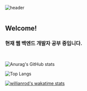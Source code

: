 ![header](https://capsule-render.vercel.app/api?type=Cylinder&color=FAB0AF&height=300&section=header&%20render&fontSize=50&text=Hyerin%20Jeon%20%28WiseJade%29&fontColor=FBF4F2&animation=fadeIn)
<br />
<br />
## Welcome!
### 현재 웹 백엔드 개발자 공부 중입니다.
</br>

![Anurag's GitHub stats](https://github-readme-stats.vercel.app/api?username=WiseJade&theme=panda)

![Top Langs](https://github-readme-stats.vercel.app/api/top-langs/?username=WiseJade&layout=compact)

[![willianrod's wakatime stats](https://github-readme-stats.vercel.app/api/wakatime?username=wisejade)](https://github.com/anuraghazra/github-readme-stats)

<!--
**WiseJade/WiseJade** is a ✨ _special_ ✨ repository because its `README.md` (this file) appears on your GitHub profile.

Here are some ideas to get you started:

- 🔭 I’m currently working on ...
- 🌱 I’m currently learning ...
- 👯 I’m looking to collaborate on ...
- 🤔 I’m looking for help with ...
- 💬 Ask me about ...
- 📫 How to reach me: ...
- 😄 Pronouns: ...
- ⚡ Fun fact: ...
-->
